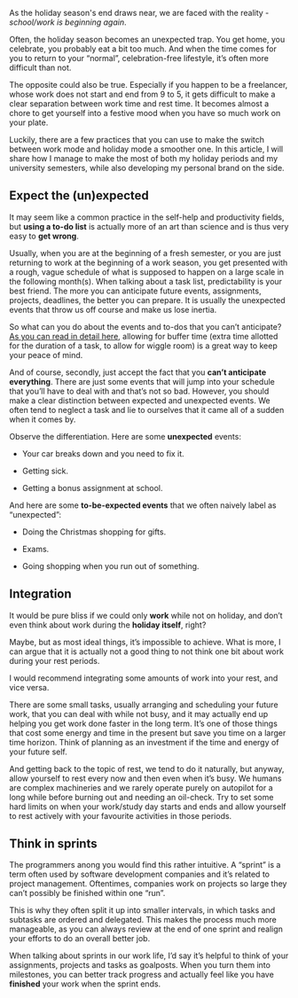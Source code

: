 As the holiday season's end draws near, we are faced with the reality - *school/work is beginning again*.

Often, the holiday season becomes an unexpected trap. You get home, you celebrate, you probably eat a bit too much. And when the time comes for you to return to your “normal”, celebration-free lifestyle, it’s often more difficult than not.

The opposite could also be true. Especially if you happen to be a freelancer, whose work does not start and end from 9 to 5, it gets difficult to make a clear separation between work time and rest time. It becomes almost a chore to get yourself into a festive mood when you have so much work on your plate.

Luckily, there are a few practices that you can use to make the switch between work mode and holiday mode a smoother one. In this article, I will share how I manage to make the most of both my holiday periods and my university semesters, while also developing my personal brand on the side.

## Expect the (un)expected
It may seem like a common practice in the self-help and productivity fields, but **using a to-do list** is actually more of an art than science and is thus very easy to **get wrong**.

Usually, when you are at the beginning of a fresh semester, or you are just returning to work at the beginning of a work season, you get presented with a rough, vague schedule of what is supposed to happen on a large scale in the following month(s). When talking about a task list, predictability is your best friend. The more you can anticipate future events, assignments, projects, deadlines, the better you can prepare. It is usually the unexpected events that throw us off course and make us lose inertia.

So what can you do about the events and to-dos that you can’t anticipate? [As you can read in detail here](https://kofiscrib.com/blog/creative-virgo/study-tips), allowing for buffer time (extra time allotted for the duration of a task, to allow for wiggle room) is a great way to keep your peace of mind. 

And of course, secondly, just accept the fact that you **can’t anticipate everything**. There are just some events that will jump into your schedule that you’ll have to deal with and that’s not so bad. However, you should make a clear distinction between expected and unexpected events. We often tend to neglect a task and lie to ourselves that it came all of a sudden when it comes by.

Observe the differentiation. Here are some **unexpected** events:

- Your car breaks down and you need to fix it.

- Getting sick.

- Getting a bonus assignment at school.

And here are some **to-be-expected events** that we often naively label as “unexpected”:

- Doing the Christmas shopping for gifts.

- Exams.

- Going shopping when you run out of something.

## Integration

It would be pure bliss if we could only **work** while not on holiday, and don’t even think about work during the **holiday itself**, right?

Maybe, but as most ideal things, it’s impossible to achieve. What is more, I can argue that it is actually not a good thing to not think one bit about work during your rest periods.

I would recommend integrating some amounts of work into your rest, and vice versa.

There are some small tasks, usually arranging and scheduling your future work, that you can deal with while not busy, and it may actually end up helping you get work done faster in the long term. It’s one of those things that cost some energy and time in the present but save you time on a larger time horizon. Think of planning as an investment if the time and energy of your future self.

And getting back to the topic of rest, we tend to do it naturally, but anyway, allow yourself to rest every now and then even when it’s busy. We humans are complex machineries and we rarely operate purely on autopilot for a long while before burning out and needing an oil-check. Try to set some hard limits on when your work/study day starts and ends and allow yourself to rest actively with your favourite activities in those periods. 

## Think in sprints

The programmers anong you would find this rather intuitive. A “sprint” is a term often used by software development companies and it’s related to project management. Oftentimes, companies work on projects so large they can’t possibly be finished within one “run”. 

This is why they often split it up into smaller intervals, in which tasks and subtasks are ordered and delegated. This makes the process much more manageable, as you can always review at the end of one sprint and realign your efforts to do an overall better job.

When talking about sprints in our work life, I’d say it’s helpful to think of your assignments, projects and tasks as goalposts. When you turn them into milestones, you can better track progress and actually feel like you have **finished** your work when the sprint ends.